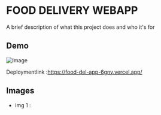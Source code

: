 
# FOOD DELIVERY WEBAPP

A brief description of what this project does and who it's for


## Demo
![Image](https://github.com/user-attachments/assets/fe828938-8da2-4a58-8e7b-fab028884bf5)

Deploymentlink :https://food-del-app-6gny.vercel.app/


## Images

- img 1 :


